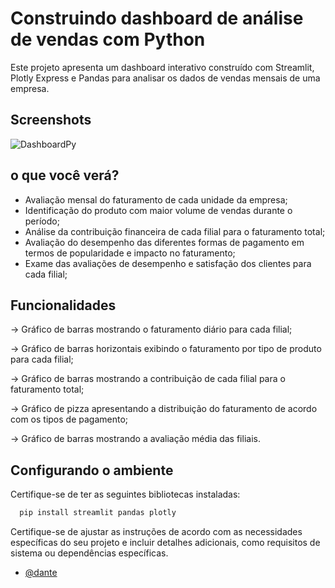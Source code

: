 
# Construindo dashboard de análise de vendas com Python

Este projeto apresenta um dashboard interativo construído com Streamlit, Plotly Express e Pandas para analisar os dados de vendas mensais de uma empresa.

## Screenshots
![DashboardPy](https://github.com/dantefranzoi/DashboardPy/assets/113047979/92f7c973-3073-487b-8168-8ed86084d400)



## o que você verá?

- Avaliação mensal do faturamento de cada unidade da empresa;
- Identificação do produto com maior volume de vendas durante o período;
- Análise da contribuição financeira de cada filial para o faturamento total;
- Avaliação do desempenho das diferentes formas de pagamento em termos de popularidade e impacto no faturamento;
- Exame das avaliações de desempenho e satisfação dos clientes para cada filial;




## Funcionalidades


→
  Gráfico de barras mostrando o faturamento diário para cada filial;

→
 Gráfico de barras horizontais exibindo o faturamento por tipo de produto para cada filial;

→
 Gráfico de barras mostrando a contribuição de cada filial para o faturamento total;

→
 Gráfico de pizza apresentando a distribuição do faturamento de acordo com os tipos de pagamento;

→
 Gráfico de barras mostrando a avaliação média das filiais.


## Configurando o ambiente 

Certifique-se de ter as seguintes bibliotecas instaladas: 

```bash
  pip install streamlit pandas plotly
```

Certifique-se de ajustar as instruções de acordo com as necessidades específicas do seu projeto e incluir detalhes adicionais, como requisitos de sistema ou dependências específicas.


- [@dante](https://github.com/dantefranzoi) 


